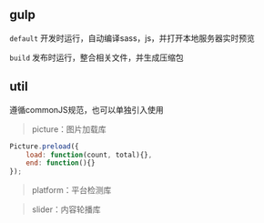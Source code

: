 ## **gulp**
`default`  开发时运行，自动编译sass，js，并打开本地服务器实时预览

`build`  发布时运行，整合相关文件，并生成压缩包



## util

遵循commonJS规范，也可以单独引入使用

> picture：图片加载库

```javascript
Picture.preload({
    load: function(count, total){},
    end: function(){}
});
```

> platform：平台检测库


> slider：内容轮播库
